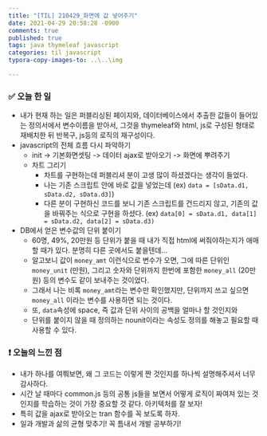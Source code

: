 ```yaml
---
title: "[TIL] 210429_화면에 값 넣어주기"
date: 2021-04-29 20:58:28 -0900
comments: true
published: true
tags: java thymeleaf javascript
categories: til javascript
typora-copy-images-to: ..\..\img

---
```


### ✅ 오늘 한 일

- 내가 현재 하는 일은 퍼블리싱된 페이지와, 데이터베이스에서 추출한 값들이 들어있는 정의서에서 변수이름을 받아서, 그것을 thymeleaf와 html, js로 구성된 형태로 재배치한 뒤 반복구, js등의 로직의 재구성이다.
- javascript의 전체 흐름 다시 파악하기
  - init -> 기본화면셋팅 -> 데이터 ajax로 받아오기 -> 화면에 뿌려주기
  - 차트 그리기
    - 차트를 구현하는데 퍼블리셔 분이 고생 많이 하셨겠다는 생각이 들었다.
    - 나는 기존 스크립트 안에 바로 값을 넣었는데 (ex) `data = [sData.d1, sData.d2, sData.d3]`)
    - 다른 분이 구현하신 코드를 보니 기존 스크립트를 건드리지 않고, 기존의 값을 바꿔주는 식으로 구현을 하셨다. (ex) `data[0] = sData.d1, data[1] = sData.d2, data[2] = sData.d3)`
- DB에서 얻은 변수값의 단위 붙이기
  - 60명, 49%, 20만원 등 단위가 붙을 때 내가 직접 html에 써줘야하는지가 애매할 때가 있다. 분명히 다른 곳에서도 붙을텐데...
  - 알고보니 값이 `money_amt` 이런식으로 변수가 오면, 그에 따른 단위인 `money_unit` (만원), 그리고 숫자와 단위까지 한번에 포함한 `money_all` (20만원) 등의 변수도 같이 보내주는 것이었다.
  - 그래서 나는 비록 `money_amt`라는 변수만 확인했지만, 단위까지 쓰고 싶으면 `money_all` 이라는 변수를 사용하면 되는 것이다.
  - 또, `data`속성에 space, 즉 값과 단위 사이의 공백을 얼마나 할 것인지와
  - 단위를 붙이지 않을 때 정의하는 nounit이라는 속성도 정의를 해놓고 필요할 때 사용할 수 있다.



### ❗ 오늘의 느낀 점

- 내가 하나를 여쭤보면, 왜 그 코드는 이렇게 짠 것인지를 하나씩 설명해주셔서 너무 감사하다. 
- 시간 날 때마다 common.js 등의 공통 js들을 보면서 어떻게 로직이 짜여져 있는 것인지를 학습하는 것이 가장 중요할 것 같다. 아키텍처를 잘 보자!
- 특히 값을 ajax로 받아오는 tran 함수를 꼭 보도록 하자.
- 일과 개발과 삶의 균형 맞추기! 꼭 틈내서 개발 공부하기!

